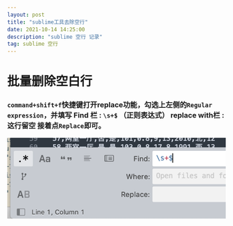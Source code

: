 ```yaml
---
layout: post
title: "sublime工具去除空行"
date: 2021-10-14 14:25:00
description: "sublime 空行 记录"
tag: sublime 空行
---
```


# 批量删除空白行

### `command+shift+f`快捷键打开replace功能，勾选上左侧的`Regular expression`，并填写 Find 栏 : `\s+$` （正则表达式） replace with栏 : 这行留空 接着点`Replace`即可。

![](https://raw.githubusercontent.com/jv0id/jv0id.github.io/master/images/sublime.png)